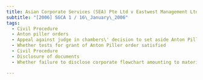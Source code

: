 ```yaml
---
title: Asian Corporate Services (SEA) Pte Ltd v Eastwest Management Ltd (Singapore Branch) 
subtitle: "[2006] SGCA 1 / 16\_January\_2006"
tags:
  - Civil Procedure
  - Anton piller orders
  - Appeal against judge in chambers\' decision to set aside Anton Piller order
  - Whether tests for grant of Anton Piller order satisfied
  - Civil Procedure
  - Disclosure of documents
  - Whether failure to disclose corporate flowchart amounting to material non-disclosure in ex parte application for Anton Piller order

---
```


